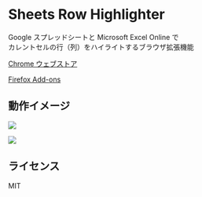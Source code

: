 # Sheets Row Highlighter

Google スプレッドシートと Microsoft Excel Online で  
カレントセルの行（列）をハイライトするブラウザ拡張機能

[Chrome ウェブストア](https://chrome.google.com/webstore/detail/cejijldbedfmdehondfmoadlkhgjcmkd)

[Firefox Add-ons](https://addons.mozilla.org/ja/firefox/addon/googlesheets-row-highlighter/)

## 動作イメージ

![](https://user-images.githubusercontent.com/32781959/103460310-7d533d00-4d58-11eb-8f86-55bd93330d43.jpg)

![](https://user-images.githubusercontent.com/32781959/104900953-17092400-59c0-11eb-9471-83c91f8f3192.jpg)

## ライセンス

MIT
